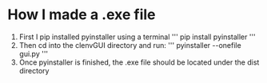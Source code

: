 # How I made a .exe file

1. First I pip installed pyinstaller using a terminal
'''
    pip install pyinstaller
'''
2. Then cd into the clenvGUI directory and run:
'''
    pyinstaller --onefile gui.py
'''
3. Once pyinstaller is finished, the .exe file should be located under the dist directory